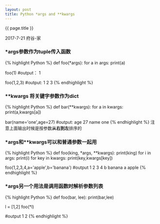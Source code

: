 ```yaml
---
layout: post
title: Python *args and **kwargs
---
```


{{ page.title }}

<p class="meta">2017-7-21 府谷-家 </p>

### \*args参数作为tuple传入函数

{% highlight Python %}
def foo(*args):
    for a in args:
        print(a)

foo(1)
#output：
1

foo(1,2,3)
#output:
1 
2
3
{% endhighlight %}

### \*\*kwargs 将关键字参数作为dict

{% highlight Python %}
def bar(**kwargs):
    for a in kwargs:
        print(a,kwargs[a])

bar(name='one',age=27)
#output:
age 27
name one
{% endhighlight %}
注意上面输出时候是按参数**从右到左**排序的

### \*args和\*\*kwargs可以和普通参数一起用

{% highlight Python %}
def foo(king, *args, **kwargs):
    print(king)
    for i in args:
        print(i)
    for key in kwargs:
        print(key,kwargs[key])

foo(1,2,3,4,a='apple',b='banana')
#output
1
2
3
4
b banana
a apple
{% endhighlight %}

### \*args另一个用法是调用函数时解析参数列表

{% highlight Python %}
def foo(bar, lee):
    print(bar,lee)

l = [1,2]
foo(*l)

#output
1 2
{% endhighlight %}
